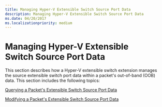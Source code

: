 ```yaml
---
title: Managing Hyper-V Extensible Switch Source Port Data
description: Managing Hyper-V Extensible Switch Source Port Data
ms.date: 04/20/2017
ms.localizationpriority: medium
---
```


# Managing Hyper-V Extensible Switch Source Port Data


This section describes how a Hyper-V extensible switch extension manages the source extensible switch port data within a packet's out-of-band (OOB) data. This section includes the following topics:

[Querying a Packet's Extensible Switch Source Port Data](querying-a-packet-s-extensible-switch-source-port-data.md)

[Modifying a Packet's Extensible Switch Source Port Data](modifying-a-packet-s-extensible-switch-source-port-data.md)

 

 





